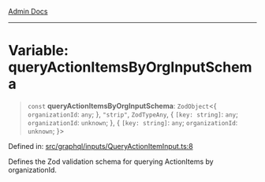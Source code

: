 [Admin Docs](/)

***

# Variable: queryActionItemsByOrgInputSchema

> `const` **queryActionItemsByOrgInputSchema**: `ZodObject`\<\{ `organizationId`: `any`; \}, `"strip"`, `ZodTypeAny`, \{ `[key: string]`: `any`;  `organizationId`: `unknown`; \}, \{ `[key: string]`: `any`;  `organizationId`: `unknown`; \}\>

Defined in: [src/graphql/inputs/QueryActionItemInput.ts:8](https://github.com/NishantSinghhhhh/talawa-api/blob/c589e7bc1eb842c2fd40f1d8b61882c5c36978fe/src/graphql/inputs/QueryActionItemInput.ts#L8)

Defines the Zod validation schema for querying ActionItems by organizationId.

